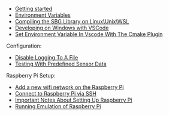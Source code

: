 - [Getting started](Getting-started)
- [Environment Variables](Environment-Variables)
- [Compiling the SBG Library on Linux\Unix\WSL](Compiling-the-SBG-Library-on-Linux%5CUnix%5CWSL)
- [Developing on Windows with VSCode](https://github.com/uorocketry/rocket-code-2020/wiki/Developing-on-Windows-with-VSCode)
- [Set Environment Variable In Vscode With The Cmake Plugin](Set-Environement-Variable-In-Vscode-With-The-Cmake-Plugin)

Configuration:
- [Disable Logging To A File](Disable-Logging-To-A-File)
- [Testing With Predefined Sensor Data](https://github.com/uorocketry/rocket-code-2020/wiki/Testing-With-Predefined-Sensor-Data)

Raspberry Pi Setup:
- [Add a new wifi network on the Raspberry Pi](Add-a-new-wifi-network-on-the-Raspberry-Pi)
- [Connect to Raspberry Pi via SSH](Connect-to-Raspberry-Pi-via-SSH)
- [Important Notes About Setting Up Raspberry Pi](Important-Notes-About-Setting-Up-Raspberry-Pi)
- [Running Emulation of Raspberry Pi](Running-Emulation-of-Raspberry-Pi)